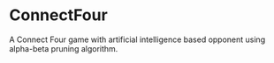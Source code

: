 # ConnectFour
A Connect Four game with artificial intelligence based opponent using alpha-beta pruning algorithm.
